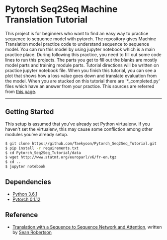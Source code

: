 # Pytorch Seq2Seq Machine Translation Tutorial
This project is for beginners who want to find an easy way to practice sequence to sequence model with pytorch. The repository gives Machine Translation model practice code to understand sequence to sequence model. You can run this model by using jupyter notebook which is a main practice place. During following this practice, you need to fill out some code lines to run this projects. The parts you get to fill out the blanks are mostly model parts and training module parts. Tutorial directions will be written on  practice jupyter notebook file. When you finish this tutorial, you can see a plot that shows how a loss value goes down and translate evaluation from the model. When you are stucked on this tutorial there are '*_completed.py' files which have an answer from your practice. This sources are referred from [this page](http://pytorch.org/tutorials/intermediate/seq2seq_translation_tutorial.html).

------------------------------------------------------------------------------------------------------------
## Getting Started 
This setup is assumed that you've already set Python virtualenv. If you haven't set the virtualenv, this may cause some confliction among other modules you've already setup.

```bash
$ git clone https://github.com/Taekyoon/Pytorch_Seq2Seq_Tutorial.git
$ pip install -r requirements.txt
$ cd Pytorch_Seq2Seq_Tutorial/data
$ wget http://www.statmt.org/europarl/v6/fr-en.tgz
$ cd ..
$ jupyter notebook
```

## Dependencies
* [Python 3.6.1](https://www.continuum.io/downloads)
* [Pytorch 0.1.12](http://pytorch.org/)

## Reference
* [Translation with a Sequence to Sequence Network and Attention](http://pytorch.org/tutorials/intermediate/seq2seq_translation_tutorial.html), written by [Sean Robertson](https://github.com/spro/practical-pytorch)
